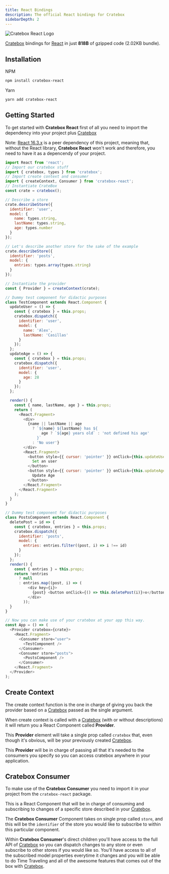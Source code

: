 ```yaml
---
title: React Bindings
description: The official React bindings for Cratebox
sidebarDepth: 2
---
```


![Cratebox React Logo](https://raw.githubusercontent.com/alexvcasillas/cratebox-react/master/logo/cratebox-react-logo.jpg)

[Cratebox](https://github.com/alexvcasillas/cratebox) bindings for [React](https://github.com/facebook/react) in just **818B** of gzipped code (2.02KB bundle).

## Installation

NPM

```sh
npm install cratebox-react
```

Yarn

```sh
yarn add cratebox-react
```

## Getting Started

To get started with **Cratebox React** first of all you need to import the dependency into your project plus [Cratebox](https://github.com/alexvcasillas/cratebox)

Note: [React 16.3.x](https://github.com/facebook/react) is a peer dependency of this project, meaning that, without the React library, **Cratebox React** won't work and therefore, you need to have it as a depencendy of your project.

```js
import React from 'react';
// Import our cratebox stuff
import { cratebox, types } from 'cratebox';
// Import create context and consumer
import { createContext, Consumer } from 'cratebox-react';
// Instantiate CrateBox
const crate = cratebox();

// Describe a store
crate.describeStore({
  identifier: 'user',
  model: {
    name: types.string,
    lastName: types.string,
    age: types.number
  }
});

// Let's describe another store for the sake of the example
crate.describeStore({
  identifier: 'posts',
  model: {
    entries: types.array(types.string)
  }
});

// Instantiate the provider
const { Provider } = createContext(crate);

// Dummy test component for didactic purposes
class TestComponent extends React.Component {
  updateUser = () => {
    const { cratebox } = this.props;
    cratebox.dispatch({
      identifier: 'user',
      model: {
        name: 'Alex',
        lastName: 'Casillas'
      }
    });
  };
  updateAge = () => {
    const { cratebox } = this.props;
    cratebox.dispatch({
      identifier: 'user',
      model: {
        age: 28
      }
    });
  };

  render() {
    const { name, lastName, age } = this.props;
    return (
      <React.Fragment>
        <div>
          {name || lastName || age
            ? `${name} ${lastName} has ${
                age ? `${age} years old` : 'not defined his age'
              }`
            : 'No user'}
        </div>
        <React.Fragment>
          <button style={{ cursor: 'pointer' }} onClick={this.updateUser}>
            Set an user
          </button>
          <button style={{ cursor: 'pointer' }} onClick={this.updateAge}>
            Update Age
          </button>
        </React.Fragment>
      </React.Fragment>
    );
  }
}

// Dummy test component for didactic purposes
class PostsComponent extends React.Component {
  deletePost = id => {
    const { cratebox, entries } = this.props;
    cratebox.dispatch({
      identifier: 'posts',
      model: {
        entries: entries.filter((post, i) => i !== id)
      }
    });
  };
  render() {
    const { entries } = this.props;
    return !entries
      ? null
      : entries.map((post, i) => (
          <div key={i}>
            {post} <button onClick={() => this.deletePost(i)}>x</button>
          </div>
        ));
  }
}

// Now you can make use of your cratebox at your app this way.
const App = () => (
  <Provider cratebox={crate}>
    <React.Fragment>
      <Consumer store="user">
        <TestComponent />
      </Consumer>
      <Consumer store="posts">
        <PostsComponent />
      </Consumer>
    </React.Fragment>
  </Provider>
);
```

## Create Context

The create context function is the one in charge of giving you back the provider based on a [Cratebox](https://github.com/alexvcasillas/cratebox) passed as the single argument.

When create context is called with a [Cratebox](https://github.com/alexvcasillas/cratebox) (with or without descriptions) it will return you a React Component called **Provider**.

This **Provider** element will take a single prop called `cratebox` that, even though it's obvious, will be your previously created [Cratebox](https://github.com/alexvcasillas/cratebox).

This **Provider** will be in charge of passing all that it's needed to the consumers you specify so you can access cratebox anywhere in your application.

## Cratebox Consumer

To make use of the **Cratebox Consumer** you need to import it in your project from the `cratebox-react` package.

This is a React Component that will be in charge of consuming and subscribing to changes of a specific store described in your [Cratebox](https://github.com/alexvcasillas/cratebox).

The **Cratebox Consumer** Component takes on single prop called `store`, and this will be the `identifier` of the store you would like to subscribe to within this particular component.

Within **Cratebox Consumer**'s direct children you'll have access to the full API of [Cratebox](https://github.com/alexvcasillas/cratebox) so you can dispatch changes to any store or even subscribe to other stores if you would like so. You'll have access to all of the subscribed model properties everytime it changes and you will be able to do Time Traveling and all of the awesome features that comes out of the box with [Cratebox](https://github.com/alexvcasillas/cratebox).

